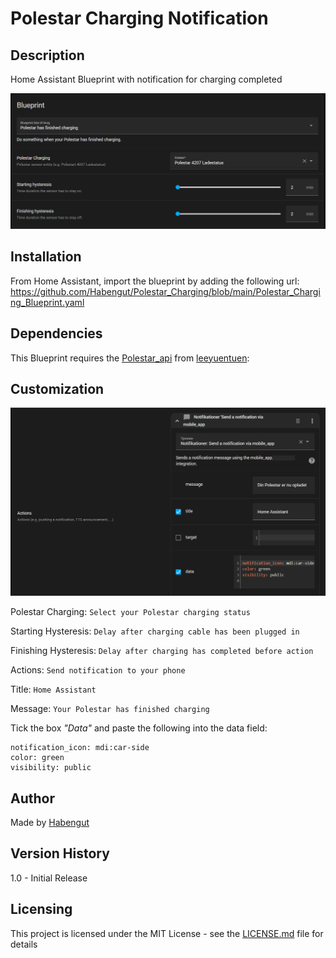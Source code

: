 # Polestar Charging Notification
## Description
Home Assistant Blueprint with notification for charging completed

![Image1](./media/setup_section.PNG)

## Installation
From Home Assistant, import the blueprint by adding the following url:
https://github.com/Habengut/Polestar_Charging/blob/main/Polestar_Charging_Blueprint.yaml

## Dependencies
This Blueprint requires the [Polestar_api](https://github.com/leeyuentuen/polestar_api) from [leeyuentuen](https://github.com/leeyuentuen):


## Customization
![Image2](./media/data_section.PNG)

Polestar Charging: `Select your Polestar charging status`

Starting Hysteresis: `Delay after charging cable has been plugged in`

Finishing Hysteresis: `Delay after charging has completed before action`

Actions:
`Send notification to your phone`

Title:
`Home Assistant`

Message:
`Your Polestar has finished charging`

Tick the box *"Data"* and paste the following into the data field:
```
notification_icon: mdi:car-side
color: green
visibility: public
```
## Author
Made by [Habengut](https://github.com/Habengut)

## Version History
1.0 - Initial Release

## Licensing
This project is licensed under the MIT License - see the [LICENSE.md](./LICENSE.md) file for details
